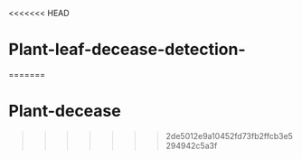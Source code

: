 <<<<<<< HEAD
# Plant-leaf-decease-detection-
=======
# Plant-decease
>>>>>>> 2de5012e9a10452fd73fb2ffcb3e5294942c5a3f
